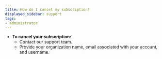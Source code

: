 ```yaml
---
title: How do I cancel my subscription?  
displayed_sidebar: support
tags:
- administrator
---
```

- **To cancel your subscription:**
  - Contact our support team.
  - Provide your organization name, email associated with your account, and username.    
